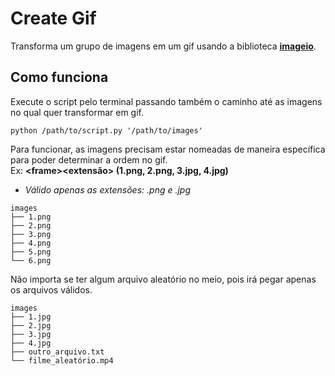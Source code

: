 # Create Gif
Transforma um grupo de imagens em um gif usando a biblioteca [**imageio**](https://imageio.readthedocs.io/en/stable/index.html).

## Como funciona
Execute o script pelo terminal passando também o caminho até as imagens no qual quer transformar em gif.

```shell
python /path/to/script.py '/path/to/images'
```

Para funcionar, as imagens precisam estar nomeadas de maneira específica para poder determinar a ordem no gif.  
Ex: **\<frame>\<extensão> (1.png, 2.png, 3.jpg, 4.jpg)**  
 - *Válido apenas as extensões: .png e .jpg*
```
images
├── 1.png
├── 2.png
├── 3.png
├── 4.png
├── 5.png
└── 6.png
```

Não importa se ter algum arquivo aleatório no meio, pois irá pegar apenas os arquivos válidos.
```
images
├── 1.jpg
├── 2.jpg
├── 3.jpg
├── 4.jpg
├── outro_arquivo.txt
└── filme_aleatório.mp4
```